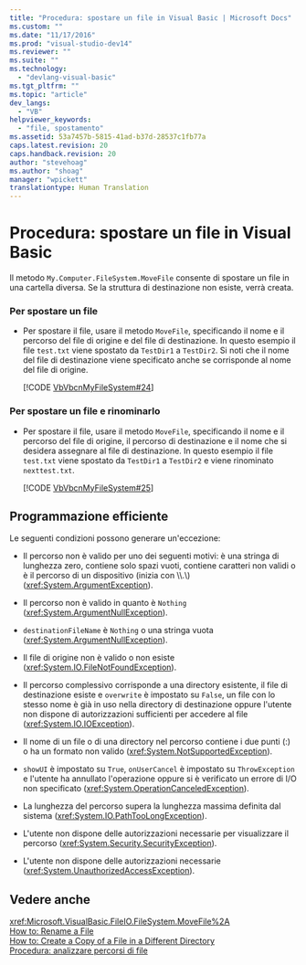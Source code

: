 ```yaml
---
title: "Procedura: spostare un file in Visual Basic | Microsoft Docs"
ms.custom: ""
ms.date: "11/17/2016"
ms.prod: "visual-studio-dev14"
ms.reviewer: ""
ms.suite: ""
ms.technology: 
  - "devlang-visual-basic"
ms.tgt_pltfrm: ""
ms.topic: "article"
dev_langs: 
  - "VB"
helpviewer_keywords: 
  - "file, spostamento"
ms.assetid: 53a7457b-5815-41ad-b37d-28537c1fb77a
caps.latest.revision: 20
caps.handback.revision: 20
author: "stevehoag"
ms.author: "shoag"
manager: "wpickett"
translationtype: Human Translation
---
```

# Procedura: spostare un file in Visual Basic
Il metodo `My.Computer.FileSystem.MoveFile` consente di spostare un file in una cartella diversa. Se la struttura di destinazione non esiste, verrà creata.  
  
### Per spostare un file  
  
-   Per spostare il file, usare il metodo `MoveFile`, specificando il nome e il percorso del file di origine e del file di destinazione. In questo esempio il file `test.txt` viene spostato da `TestDir1` a `TestDir2`. Si noti che il nome del file di destinazione viene specificato anche se corrisponde al nome del file di origine.  
  
     [!CODE [VbVbcnMyFileSystem#24](../CodeSnippet/VS_Snippets_VBCSharp/VbVbcnMyFileSystem#24)]  
  
### Per spostare un file e rinominarlo  
  
-   Per spostare il file, usare il metodo `MoveFile`, specificando il nome e il percorso del file di origine, il percorso di destinazione e il nome che si desidera assegnare al file di destinazione. In questo esempio il file `test.txt` viene spostato da `TestDir1` a `TestDir2` e viene rinominato `nexttest.txt`.  
  
     [!CODE [VbVbcnMyFileSystem#25](../CodeSnippet/VS_Snippets_VBCSharp/VbVbcnMyFileSystem#25)]  
  
## Programmazione efficiente  
 Le seguenti condizioni possono generare un'eccezione:  
  
-   Il percorso non è valido per uno dei seguenti motivi: è una stringa di lunghezza zero, contiene solo spazi vuoti, contiene caratteri non validi o è il percorso di un dispositivo \(inizia con \\\\.\\\) \(<xref:System.ArgumentException>\).  
  
-   Il percorso non è valido in quanto è `Nothing` \(<xref:System.ArgumentNullException>\).  
  
-   `destinationFileName` è `Nothing` o una stringa vuota \(<xref:System.ArgumentNullException>\).  
  
-   Il file di origine non è valido o non esiste \(<xref:System.IO.FileNotFoundException>\).  
  
-   Il percorso complessivo corrisponde a una directory esistente, il file di destinazione esiste e `overwrite` è impostato su `False`, un file con lo stesso nome è già in uso nella directory di destinazione oppure l'utente non dispone di autorizzazioni sufficienti per accedere al file \(<xref:System.IO.IOException>\).  
  
-   Il nome di un file o di una directory nel percorso contiene i due punti \(:\) o ha un formato non valido \(<xref:System.NotSupportedException>\).  
  
-   `showUI` è impostato su `True`, `onUserCancel` è impostato su `ThrowException` e l'utente ha annullato l'operazione oppure si è verificato un errore di I\/O non specificato \(<xref:System.OperationCanceledException>\).  
  
-   La lunghezza del percorso supera la lunghezza massima definita dal sistema \(<xref:System.IO.PathTooLongException>\).  
  
-   L'utente non dispone delle autorizzazioni necessarie per visualizzare il percorso \(<xref:System.Security.SecurityException>\).  
  
-   L'utente non dispone delle autorizzazioni necessarie \(<xref:System.UnauthorizedAccessException>\).  
  
## Vedere anche  
 <xref:Microsoft.VisualBasic.FileIO.FileSystem.MoveFile%2A>   
 [How to: Rename a File](../../../../visual-basic/developing-apps/programming/drives-directories-files/how-to-rename-a-file.md)   
 [How to: Create a Copy of a File in a Different Directory](../../../../visual-basic/developing-apps/programming/drives-directories-files/how-to-create-a-copy-of-a-file-in-a-different-directory.md)   
 [Procedura: analizzare percorsi di file](../../../../visual-basic/developing-apps/programming/drives-directories-files/how-to-parse-file-paths.md)